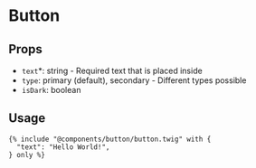 # Button

## Props

- `text`*: string - Required text that is placed inside
- `type`: primary (default), secondary - Different types possible
- `isDark`: boolean

## Usage

```twig
{% include "@components/button/button.twig" with {
  "text": "Hello World!",
} only %}
```
